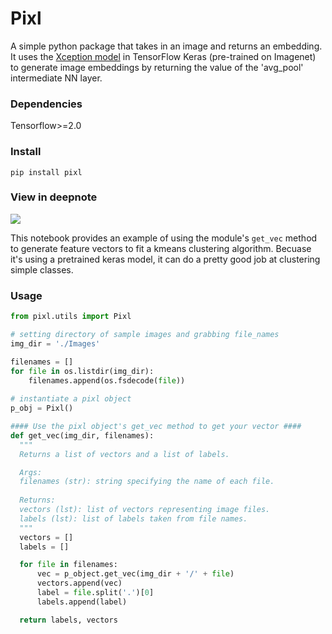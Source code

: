 # Pixl
A simple python package that takes in an image and returns an embedding. It uses the [Xception model](https://www.tensorflow.org/api_docs/python/tf/keras/applications/xception) in TensorFlow Keras (pre-trained on Imagenet) to generate image embeddings by returning the value of the 'avg_pool' intermediate NN layer. 

### Dependencies
Tensorflow>=2.0

### Install

`pip install pixl`

### View in deepnote

<a href="https://deepnote.com/@justin-houghton-190b/pixl-XmsZNhTxRZeBcjwLTpiBtQ?utm_campaign=pixl&utm_medium=publishing&utm_source=copy_link"> <img src="https://beta.deepnote.com/buttons/launch-in-deepnote.svg"> </a>

This notebook provides an example of using the module's `get_vec` method to generate feature vectors to fit a kmeans clustering algorithm. Becuase it's using a pretrained keras model, it can do a pretty good job at clustering simple classes.

### Usage

```python
from pixl.utils import Pixl

# setting directory of sample images and grabbing file_names
img_dir = './Images'

filenames = []
for file in os.listdir(img_dir):
    filenames.append(os.fsdecode(file))
    
# instantiate a pixl object
p_obj = Pixl()

#### Use the pixl object's get_vec method to get your vector ####
def get_vec(img_dir, filenames):
  """
  Returns a list of vectors and a list of labels.

  Args:
  filenames (str): string specifying the name of each file.
  
  Returns:
  vectors (lst): list of vectors representing image files.
  labels (lst): list of labels taken from file names.
  """
  vectors = []
  labels = []

  for file in filenames:
      vec = p_object.get_vec(img_dir + '/' + file)
      vectors.append(vec)
      label = file.split('.')[0]
      labels.append(label)

  return labels, vectors
    
```
